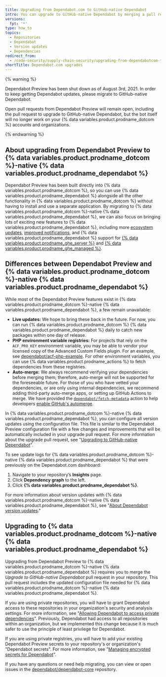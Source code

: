 ```yaml
---
title: Upgrading from Dependabot.com to GitHub-native Dependabot
intro: You can upgrade to GitHub-native Dependabot by merging a pull request that will allow your dependencies to continue being updated.
versions:
  fpt: '*'
type: how_to
topics:
  - Repositories
  - Dependabot
  - Version updates
  - Dependencies
redirect_from:
  - /code-security/supply-chain-security/upgrading-from-dependabotcom-to-github-native-dependabot
shortTitle: Dependabot.com upgrades
---
```

{% warning %}

Dependabot Preview has been shut down as of August 3rd, 2021. In order to keep getting Dependabot updates, please migrate to GitHub-native Dependabot.

Open pull requests from Dependabot Preview will remain open, including the pull request to upgrade to GitHub-native Dependabot, but the bot itself will no longer work on your {% data variables.product.prodname_dotcom %} accounts and organizations.

{% endwarning %}

## About upgrading from Dependabot Preview to {% data variables.product.prodname_dotcom %}-native {% data variables.product.prodname_dependabot %}

Dependabot Preview has been built directly into {% data variables.product.prodname_dotcom %}, so you can use {% data variables.product.prodname_dependabot %} alongside all the other functionality in {% data variables.product.prodname_dotcom %} without having to install and use a separate application. By migrating to {% data variables.product.prodname_dotcom %}-native {% data variables.product.prodname_dependabot %}, we can also focus on bringing lots of exciting new features to {% data variables.product.prodname_dependabot %}, including more [ecosystem updates](https://github.com/github/roadmap/issues/150), [improved notifications](https://github.com/github/roadmap/issues/133), and {% data variables.product.prodname_dependabot %} support for [{% data variables.product.prodname_ghe_server %}](https://github.com/github/roadmap/issues/86) and [{% data variables.product.prodname_ghe_managed %}](https://github.com/github/roadmap/issues/135).

## Differences between Dependabot Preview and {% data variables.product.prodname_dotcom %}-native {% data variables.product.prodname_dependabot %}

While most of the Dependabot Preview features exist in {% data variables.product.prodname_dotcom %}-native {% data variables.product.prodname_dependabot %}, a few remain unavailable: 
- **Live updates:** We hope to bring these back in the future. For now, you can run {% data variables.product.prodname_dotcom %} {% data variables.product.prodname_dependabot %} daily to catch new packages within one day of release.
- **PHP environment variable registries:** For projects that rely on the `ACF_PRO_KEY` environment variable, you may be able to vendor your licensed copy of the Advanced Custom Fields plugin. For an example, see [dependabot/acf-php-example](https://github.com/dependabot/acf-php-example#readme). For other environment variables, you can use {% data variables.product.prodname_actions %} to fetch dependencies from these registries.
- **Auto-merge:** We always recommend verifying your dependencies before merging them; therefore, auto-merge will not be supported for the foreseeable future. For those of you who have vetted your dependencies, or are only using internal dependencies, we recommend adding third-party auto-merge apps, or setting up GitHub Actions to merge. We have provided the [`dependabot/fetch-metadata`](https://github.com/marketplace/actions/fetch-metadata-from-dependabot-prs) action to help developers [enable GitHub's automerge](https://github.com/dependabot/fetch-metadata/#enabling-auto-merge).

In {% data variables.product.prodname_dotcom %}-native {% data variables.product.prodname_dependabot %}, you can configure all version updates using the configuration file. This file is similar to the Dependabot Preview configuration file with a few changes and improvements that will be automatically included in your upgrade pull request. For more information about the upgrade pull request, see "[Upgrading to GitHub-native Dependabot](/code-security/supply-chain-security/upgrading-from-dependabotcom-to-github-native-dependabot#upgrading-to-github-native-dependabot)".

To see update logs for {% data variables.product.prodname_dotcom %}-native {% data variables.product.prodname_dependabot %} that were previously on the Dependabot.com dashboard:

  1. Navigate to your repository’s **Insights** page.
  2. Click **Dependency graph** to the left.
  3. Click **{% data variables.product.prodname_dependabot %}**.

For more information about version updates with {% data variables.product.prodname_dotcom %}-native {% data variables.product.prodname_dependabot %}, see "[About Dependabot version updates](/code-security/supply-chain-security/about-dependabot-version-updates)."

## Upgrading to {% data variables.product.prodname_dotcom %}-native {% data variables.product.prodname_dependabot %}

Upgrading from Dependabot Preview to {% data variables.product.prodname_dotcom %}-native {% data variables.product.prodname_dependabot %} requires you to merge the *Upgrade to GitHub-native Dependabot* pull request in your repository. This pull request includes the updated configuration file needed for {% data variables.product.prodname_dotcom %}-native {% data variables.product.prodname_dependabot %}.

If you are using private repositories, you will have to grant Dependabot access to these repositories in your organization's security and analysis settings. For more information, see "[Allowing Dependabot to access private dependencies](/organizations/keeping-your-organization-secure/managing-security-and-analysis-settings-for-your-organization#allowing-dependabot-to-access-private-dependencies)". Previously, Dependabot had access to all repositories within an organization, but we implemented this change because it is much safer to use the principle of least privilege for Dependabot.

If you are using private registries, you will have to add your existing Dependabot Preview secrets to your repository's or organization's "Dependabot secrets". For more information, see "[Managing encrypted secrets for Dependabot](/code-security/supply-chain-security/managing-encrypted-secrets-for-dependabot)".

If you have any questions or need help migrating, you can view or open issues in the [dependabot/dependabot-core](https://github.com/dependabot/dependabot-core/issues/new?assignees=%40dependabot%2Fpreview-migration-reviewers&labels=E%3A+preview-migration&template=migration-issue.md&title=) repository.
